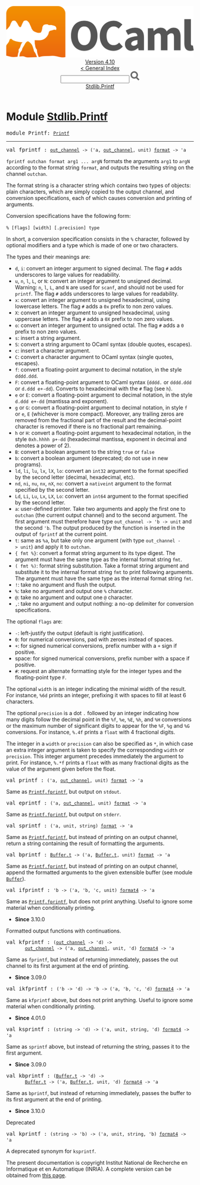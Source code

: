<!-- ((! set title API !)) ((! set documentation !)) ((! set api !)) ((! set nobreadcrumb !)) -->
<div class="api"><header><nav class="toc brand"><a class="brand" href="https://ocaml.org/"><img src="colour-logo-gray.svg" class="svg" alt="OCaml"></a></nav><nav class="toc"><div class="toc_version"><a href="/docs" id="version-select">Version 4.10</a></div><a href="index.html">&lt; General Index</a><div class="api_search"><input type="text" name="apisearch" id="api_search" oninput="mySearch(false);" onkeypress="this.oninput();" onclick="this.oninput();" onpaste="this.oninput();">
<img src="search_icon.svg" alt="Search" class="svg" onclick="mySearch(false)"></div>
<div id="search_results"></div><div class="toc_title"><a href="#top">Stdlib.Printf</a></div><ul></ul></nav></header>

<h1>Module <a href="type_Stdlib.Printf.html">Stdlib.Printf</a></h1>

<pre><span id="MODULEPrintf"><span class="keyword">module</span> Printf</span>: <code class="type"><a href="Printf.html">Printf</a></code></pre><hr width="100%">

<pre><span id="VALfprintf"><span class="keyword">val</span> fprintf</span> : <code class="type"><a href="Stdlib.html#TYPEout_channel">out_channel</a> -&gt; ('a, <a href="Stdlib.html#TYPEout_channel">out_channel</a>, unit) <a href="Stdlib.html#TYPEformat">format</a> -&gt; 'a</code></pre><div class="info ">
<div class="info-desc">
<p><code class="code">fprintf&nbsp;outchan&nbsp;format&nbsp;arg1&nbsp;...&nbsp;argN</code> formats the arguments
   <code class="code">arg1</code> to <code class="code">argN</code> according to the format string <code class="code">format</code>, and
   outputs the resulting string on the channel <code class="code">outchan</code>.</p>

<p>The format string is a character string which contains two types of
   objects: plain characters, which are simply copied to the output
   channel, and conversion specifications, each of which causes
   conversion and printing of arguments.</p>

<p>Conversion specifications have the following form:</p>

<p><code class="code">%&nbsp;[flags]&nbsp;[width]&nbsp;[.precision]&nbsp;<span class="keyword">type</span></code></p>

<p>In short, a conversion specification consists in the <code class="code">%</code> character,
   followed by optional modifiers and a type which is made of one or
   two characters.</p>

<p>The types and their meanings are:</p>

<ul>
<li><code class="code">d</code>, <code class="code">i</code>: convert an integer argument to signed decimal.
     The flag <code class="code"><span class="keywordsign">#</span></code> adds underscores to large values for readability.</li>
<li><code class="code">u</code>, <code class="code">n</code>, <code class="code">l</code>, <code class="code"><span class="constructor">L</span></code>, or <code class="code"><span class="constructor">N</span></code>: convert an integer argument to
     unsigned decimal.  Warning: <code class="code">n</code>, <code class="code">l</code>, <code class="code"><span class="constructor">L</span></code>, and <code class="code"><span class="constructor">N</span></code> are
     used for <code class="code">scanf</code>, and should not be used for <code class="code">printf</code>.
     The flag <code class="code"><span class="keywordsign">#</span></code> adds underscores to large values for readability.</li>
<li><code class="code">x</code>: convert an integer argument to unsigned hexadecimal,
     using lowercase letters.
     The flag <code class="code"><span class="keywordsign">#</span></code> adds a <code class="code">0x</code> prefix to non zero values.</li>
<li><code class="code"><span class="constructor">X</span></code>: convert an integer argument to unsigned hexadecimal,
     using uppercase letters.
     The flag <code class="code"><span class="keywordsign">#</span></code> adds a <code class="code">0<span class="constructor">X</span></code> prefix to non zero values.</li>
<li><code class="code">o</code>: convert an integer argument to unsigned octal.
     The flag <code class="code"><span class="keywordsign">#</span></code> adds a <code class="code">0</code> prefix to non zero values.</li>
<li><code class="code">s</code>: insert a string argument.</li>
<li><code class="code"><span class="constructor">S</span></code>: convert a string argument to OCaml syntax (double quotes, escapes).</li>
<li><code class="code">c</code>: insert a character argument.</li>
<li><code class="code"><span class="constructor">C</span></code>: convert a character argument to OCaml syntax
     (single quotes, escapes).</li>
<li><code class="code">f</code>: convert a floating-point argument to decimal notation,
     in the style <code class="code">dddd.ddd</code>.</li>
<li><code class="code"><span class="constructor">F</span></code>: convert a floating-point argument to OCaml syntax (<code class="code">dddd.</code>
     or <code class="code">dddd.ddd</code> or <code class="code">d.ddd&nbsp;e+-dd</code>).
     Converts to hexadecimal with the <code class="code"><span class="keywordsign">#</span></code> flag (see <code class="code">h</code>).</li>
<li><code class="code">e</code> or <code class="code"><span class="constructor">E</span></code>: convert a floating-point argument to decimal notation,
     in the style <code class="code">d.ddd&nbsp;e+-dd</code> (mantissa and exponent).</li>
<li><code class="code">g</code> or <code class="code"><span class="constructor">G</span></code>: convert a floating-point argument to decimal notation,
     in style <code class="code">f</code> or <code class="code">e</code>, <code class="code"><span class="constructor">E</span></code> (whichever is more compact). Moreover,
     any trailing zeros are removed from the fractional part of the result
     and the decimal-point character is removed if there is no fractional
     part remaining.</li>
<li><code class="code">h</code> or <code class="code"><span class="constructor">H</span></code>: convert a floating-point argument to hexadecimal notation,
     in the style <code class="code">0xh.hhhh&nbsp;p+-dd</code> (hexadecimal mantissa, exponent in
     decimal and denotes a power of 2).</li>
<li><code class="code"><span class="constructor">B</span></code>: convert a boolean argument to the string <code class="code"><span class="keyword">true</span></code> or <code class="code"><span class="keyword">false</span></code></li>
<li><code class="code">b</code>: convert a boolean argument (deprecated; do not use in new
     programs).</li>
<li><code class="code">ld</code>, <code class="code">li</code>, <code class="code">lu</code>, <code class="code">lx</code>, <code class="code">lX</code>, <code class="code">lo</code>: convert an <code class="code">int32</code> argument to
     the format specified by the second letter (decimal, hexadecimal, etc).</li>
<li><code class="code">nd</code>, <code class="code">ni</code>, <code class="code">nu</code>, <code class="code">nx</code>, <code class="code">nX</code>, <code class="code">no</code>: convert a <code class="code">nativeint</code> argument to
     the format specified by the second letter.</li>
<li><code class="code"><span class="constructor">Ld</span></code>, <code class="code"><span class="constructor">Li</span></code>, <code class="code"><span class="constructor">Lu</span></code>, <code class="code"><span class="constructor">Lx</span></code>, <code class="code"><span class="constructor">LX</span></code>, <code class="code"><span class="constructor">Lo</span></code>: convert an <code class="code">int64</code> argument to
     the format specified by the second letter.</li>
<li><code class="code">a</code>: user-defined printer. Take two arguments and apply the
     first one to <code class="code">outchan</code> (the current output channel) and to the
     second argument. The first argument must therefore have type
     <code class="code">out_channel&nbsp;<span class="keywordsign">-&gt;</span>&nbsp;<span class="keywordsign">'</span>b&nbsp;<span class="keywordsign">-&gt;</span>&nbsp;unit</code> and the second <code class="code"><span class="keywordsign">'</span>b</code>.
     The output produced by the function is inserted in the output of
     <code class="code">fprintf</code> at the current point.</li>
<li><code class="code">t</code>: same as <code class="code">%a</code>, but take only one argument (with type
     <code class="code">out_channel&nbsp;<span class="keywordsign">-&gt;</span>&nbsp;unit</code>) and apply it to <code class="code">outchan</code>.</li>
<li><code class="code">{&nbsp;fmt&nbsp;%}</code>: convert a format string argument to its type digest.
     The argument must have the same type as the internal format string
     <code class="code">fmt</code>.</li>
<li><code class="code">(&nbsp;fmt&nbsp;%)</code>: format string substitution. Take a format string
     argument and substitute it to the internal format string <code class="code">fmt</code>
     to print following arguments. The argument must have the same
     type as the internal format string <code class="code">fmt</code>.</li>
<li><code class="code">!</code>: take no argument and flush the output.</li>
<li><code class="code">%</code>: take no argument and output one <code class="code">%</code> character.</li>
<li><code class="code">@</code>: take no argument and output one <code class="code">@</code> character.</li>
<li><code class="code">,</code>: take no argument and output nothing: a no-op delimiter for
     conversion specifications.</li>
</ul>
<p>The optional <code class="code">flags</code> are:</p>
<ul>
<li><code class="code">-</code>: left-justify the output (default is right justification).</li>
<li><code class="code">0</code>: for numerical conversions, pad with zeroes instead of spaces.</li>
<li><code class="code">+</code>: for signed numerical conversions, prefix number with a <code class="code">+</code>
     sign if positive.</li>
<li>space: for signed numerical conversions, prefix number with a
     space if positive.</li>
<li><code class="code"><span class="keywordsign">#</span></code>: request an alternate formatting style for the integer types
     and the floating-point type <code class="code"><span class="constructor">F</span></code>.</li>
</ul>
<p>The optional <code class="code">width</code> is an integer indicating the minimal
   width of the result. For instance, <code class="code">%6d</code> prints an integer,
   prefixing it with spaces to fill at least 6 characters.</p>

<p>The optional <code class="code">precision</code> is a dot <code class="code">.</code> followed by an integer
   indicating how many digits follow the decimal point in the <code class="code">%f</code>,
   <code class="code">%e</code>, <code class="code">%<span class="constructor">E</span></code>, <code class="code">%h</code>, and <code class="code">%<span class="constructor">H</span></code> conversions or the maximum number of
   significant digits to appear for the <code class="code">%<span class="constructor">F</span></code>, <code class="code">%g</code> and <code class="code">%<span class="constructor">G</span></code> conversions.
   For instance, <code class="code">%.4f</code> prints a <code class="code">float</code> with 4 fractional digits.</p>

<p>The integer in a <code class="code">width</code> or <code class="code">precision</code> can also be specified as
   <code class="code">*</code>, in which case an extra integer argument is taken to specify
   the corresponding <code class="code">width</code> or <code class="code">precision</code>. This integer argument
   precedes immediately the argument to print.
   For instance, <code class="code">%.*f</code> prints a <code class="code">float</code> with as many fractional
   digits as the value of the argument given before the float.</p>
</div>
</div>

<pre><span id="VALprintf"><span class="keyword">val</span> printf</span> : <code class="type">('a, <a href="Stdlib.html#TYPEout_channel">out_channel</a>, unit) <a href="Stdlib.html#TYPEformat">format</a> -&gt; 'a</code></pre><div class="info ">
<div class="info-desc">
<p>Same as <a href="Printf.html#VALfprintf"><code class="code"><span class="constructor">Printf</span>.fprintf</code></a>, but output on <code class="code">stdout</code>.</p>
</div>
</div>

<pre><span id="VALeprintf"><span class="keyword">val</span> eprintf</span> : <code class="type">('a, <a href="Stdlib.html#TYPEout_channel">out_channel</a>, unit) <a href="Stdlib.html#TYPEformat">format</a> -&gt; 'a</code></pre><div class="info ">
<div class="info-desc">
<p>Same as <a href="Printf.html#VALfprintf"><code class="code"><span class="constructor">Printf</span>.fprintf</code></a>, but output on <code class="code">stderr</code>.</p>
</div>
</div>

<pre><span id="VALsprintf"><span class="keyword">val</span> sprintf</span> : <code class="type">('a, unit, string) <a href="Stdlib.html#TYPEformat">format</a> -&gt; 'a</code></pre><div class="info ">
<div class="info-desc">
<p>Same as <a href="Printf.html#VALfprintf"><code class="code"><span class="constructor">Printf</span>.fprintf</code></a>, but instead of printing on an output channel,
   return a string containing the result of formatting the arguments.</p>
</div>
</div>

<pre><span id="VALbprintf"><span class="keyword">val</span> bprintf</span> : <code class="type"><a href="Buffer.html#TYPEt">Buffer.t</a> -&gt; ('a, <a href="Buffer.html#TYPEt">Buffer.t</a>, unit) <a href="Stdlib.html#TYPEformat">format</a> -&gt; 'a</code></pre><div class="info ">
<div class="info-desc">
<p>Same as <a href="Printf.html#VALfprintf"><code class="code"><span class="constructor">Printf</span>.fprintf</code></a>, but instead of printing on an output channel,
   append the formatted arguments to the given extensible buffer
   (see module <a href="Buffer.html"><code class="code"><span class="constructor">Buffer</span></code></a>).</p>
</div>
</div>

<pre><span id="VALifprintf"><span class="keyword">val</span> ifprintf</span> : <code class="type">'b -&gt; ('a, 'b, 'c, unit) <a href="Stdlib.html#TYPEformat4">format4</a> -&gt; 'a</code></pre><div class="info ">
<div class="info-desc">
<p>Same as <a href="Printf.html#VALfprintf"><code class="code"><span class="constructor">Printf</span>.fprintf</code></a>, but does not print anything.
    Useful to ignore some material when conditionally printing.</p>
</div>
<ul class="info-attributes">
<li><b>Since</b> 3.10.0</li>
</ul>
</div>
<p>Formatted output functions with continuations.</p>

<pre><span id="VALkfprintf"><span class="keyword">val</span> kfprintf</span> : <code class="type">(<a href="Stdlib.html#TYPEout_channel">out_channel</a> -&gt; 'd) -&gt;<br>       <a href="Stdlib.html#TYPEout_channel">out_channel</a> -&gt; ('a, <a href="Stdlib.html#TYPEout_channel">out_channel</a>, unit, 'd) <a href="Stdlib.html#TYPEformat4">format4</a> -&gt; 'a</code></pre><div class="info ">
<div class="info-desc">
<p>Same as <code class="code">fprintf</code>, but instead of returning immediately,
   passes the out channel to its first argument at the end of printing.</p>
</div>
<ul class="info-attributes">
<li><b>Since</b> 3.09.0</li>
</ul>
</div>

<pre><span id="VALikfprintf"><span class="keyword">val</span> ikfprintf</span> : <code class="type">('b -&gt; 'd) -&gt; 'b -&gt; ('a, 'b, 'c, 'd) <a href="Stdlib.html#TYPEformat4">format4</a> -&gt; 'a</code></pre><div class="info ">
<div class="info-desc">
<p>Same as <code class="code">kfprintf</code> above, but does not print anything.
   Useful to ignore some material when conditionally printing.</p>
</div>
<ul class="info-attributes">
<li><b>Since</b> 4.01.0</li>
</ul>
</div>

<pre><span id="VALksprintf"><span class="keyword">val</span> ksprintf</span> : <code class="type">(string -&gt; 'd) -&gt; ('a, unit, string, 'd) <a href="Stdlib.html#TYPEformat4">format4</a> -&gt; 'a</code></pre><div class="info ">
<div class="info-desc">
<p>Same as <code class="code">sprintf</code> above, but instead of returning the string,
   passes it to the first argument.</p>
</div>
<ul class="info-attributes">
<li><b>Since</b> 3.09.0</li>
</ul>
</div>

<pre><span id="VALkbprintf"><span class="keyword">val</span> kbprintf</span> : <code class="type">(<a href="Buffer.html#TYPEt">Buffer.t</a> -&gt; 'd) -&gt;<br>       <a href="Buffer.html#TYPEt">Buffer.t</a> -&gt; ('a, <a href="Buffer.html#TYPEt">Buffer.t</a>, unit, 'd) <a href="Stdlib.html#TYPEformat4">format4</a> -&gt; 'a</code></pre><div class="info ">
<div class="info-desc">
<p>Same as <code class="code">bprintf</code>, but instead of returning immediately,
   passes the buffer to its first argument at the end of printing.</p>
</div>
<ul class="info-attributes">
<li><b>Since</b> 3.10.0</li>
</ul>
</div>
<p>Deprecated</p>

<pre><span id="VALkprintf"><span class="keyword">val</span> kprintf</span> : <code class="type">(string -&gt; 'b) -&gt; ('a, unit, string, 'b) <a href="Stdlib.html#TYPEformat4">format4</a> -&gt; 'a</code></pre><div class="info ">
<div class="info-desc">
<p>A deprecated synonym for <code class="code">ksprintf</code>.</p>
</div>
</div>

<div class="copyright">The present documentation is copyright Institut National de Recherche en Informatique et en Automatique (INRIA). A complete version can be obtained from <a href="http://caml.inria.fr/pub/docs/manual-ocaml/">this page</a>.</div></div>